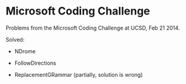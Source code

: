 Microsoft Coding Challenge
==========================

Problems from the Microsoft Coding Challenge at UCSD, Feb 21 2014.

Solved:

- NDrome

- FollowDirections

- ReplacementGRammar (partially, solution is wrong)
